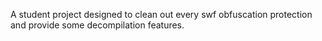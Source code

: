A student project designed to clean out every swf obfuscation protection and provide some decompilation features.